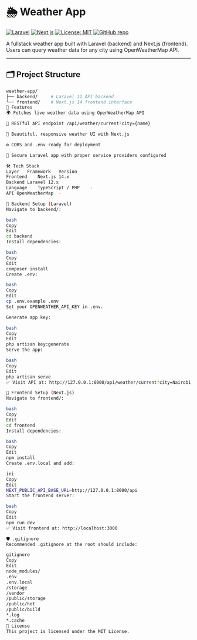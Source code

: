 
# 🌦️ Weather App

[![Laravel](https://img.shields.io/badge/Laravel-12.x-red?logo=laravel)](https://laravel.com/)
[![Next.js](https://img.shields.io/badge/Next.js-14-blue?logo=next.js)](https://nextjs.org/)
[![License: MIT](https://img.shields.io/badge/license-MIT-green)](LICENSE)
[![GitHub repo](https://img.shields.io/badge/repo-weather--app-black?logo=github)](https://github.com/your-username/weather-app)

A fullstack weather app built with Laravel (backend) and Next.js (frontend). Users can query weather data for any city using OpenWeatherMap API.

---

## 🗂 Project Structure

```bash
weather-app/
├── backend/     # Laravel 12 API backend
└── frontend/    # Next.js 14 frontend interface
🚀 Features
🌍 Fetches live weather data using OpenWeatherMap API

📡 RESTful API endpoint /api/weather/current?city={name}

🎨 Beautiful, responsive weather UI with Next.js

⚙️ CORS and .env ready for deployment

🔐 Secure Laravel app with proper service providers configured

🛠️ Tech Stack
Layer	Framework	Version
Frontend	Next.js	14.x
Backend	Laravel	12.x
Language	TypeScript / PHP	-
API	OpenWeatherMap	-

🔧 Backend Setup (Laravel)
Navigate to backend/:

bash
Copy
Edit
cd backend
Install dependencies:

bash
Copy
Edit
composer install
Create .env:

bash
Copy
Edit
cp .env.example .env
Set your OPENWEATHER_API_KEY in .env.

Generate app key:

bash
Copy
Edit
php artisan key:generate
Serve the app:

bash
Copy
Edit
php artisan serve
✅ Visit API at: http://127.0.0.1:8000/api/weather/current?city=Nairobi

🎨 Frontend Setup (Next.js)
Navigate to frontend/:

bash
Copy
Edit
cd frontend
Install dependencies:

bash
Copy
Edit
npm install
Create .env.local and add:

ini
Copy
Edit
NEXT_PUBLIC_API_BASE_URL=http://127.0.0.1:8000/api
Start the frontend server:

bash
Copy
Edit
npm run dev
✅ Visit frontend at: http://localhost:3000

🛡️ .gitignore
Recommended .gitignore at the root should include:

gitignore
Copy
Edit
node_modules/
.env
.env.local
/storage
/vendor
/public/storage
/public/hot
/public/build
*.log
*.cache
📄 License
This project is licensed under the MIT License.

